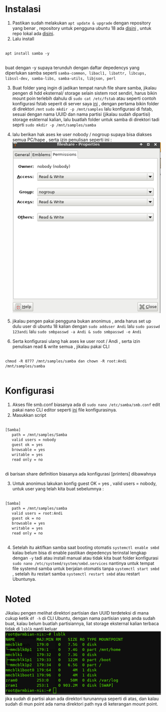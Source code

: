 # Instalasi
1. Pastikan sudah melakukan `apt update & upgrade` dengan repository yang benar , repository untuk pengguna ubuntu 18 ada [disini](https://github.com/rafi-sudo/samba4/blob/94820741274920a2ed6c1c9a5f0ca4ff5bb8ef8a/sources.list) , untuk repo lokal ada [disini](https://www.linuxsec.org/2018/08/repository-ubuntu-bionic-beaver.html).
2. Lalu install
<pre>
<code id="code-block">
apt install samba -y
</code>
</pre>
buat dengan -y supaya terunduh dengan daftar depedencys yang diperlukan samba seperti `samba-common, libacl1, libattr, libcups, libssl-dev, samba-libs, samba-utils, libjson, perl`

3. Buat folder yang ingin di jadikan tempat naruh file share samba, jikalau pengen di hdd eksternal/ storage selain sistem root sendiri, harus bikin mount poin terlebih dahulu di `sudo cat /etc/fstab` atau seperti contoh konfigurasi fstab seperit di server saya [ini](https://github.com/rafi-sudo/samba4/blob/639aab897587c89c3830a19bb23f3e957f690888/fstab) , dengan pertama bikin folder di direktori `/mnt` `sudo mkdir -p /mnt/samples` lalu konfigurasi di fstab, sesuai dengan nama UUID dan nama partisi (jikalau sudah dipartisi) storage eskternal kalian, lalu buatlah folder untuk samba di direktori tadi seprti `sudo mkdir -p /mnt/samples/samba`
4. lalu berikan hak ases ke user nobody / nogroup supaya bisa diakses semua PC/hape , serta izin penulisan seperti ini : 
![](https://github.com/rafi-sudo/samba4/blob/main/Screenshot_2024-11-07_06-58-49.png)

5. jikalau pengen pakai pengguna bukan anonimus , anda harus set up dulu user di ubuntu 18 kalian dengan `sudo adduser Andi` lalu `sudo passwd 123andi` lalu `sudo smbpasswd -a Andi & sudo smbpasswd -e Andi`
6. Serta konfigurasi ulang hak ases ke user root / Andi , serta izin penulisan read & write semua , jikalau pakai CLI
<pre>
<code id="code-block">
chmod -R 0777 /mnt/samples/samba dan chown -R root:Andi /mnt/samples/samba
</code>
</pre>

# Konfigurasi
1. Akses file smb.conf biasanya ada di `sudo nano /etc/samba/smb.conf` edit pakai nano CLI editor seperti [ini](https://github.com/rafi-sudo/samba4/blob/1e015cfcaa47b70b2d2924c09a755093d310fb1f/smb.conf) file konfigurasinya.
2. Masukkan script
<pre>
<code id="code-block">
[Samba]
   path = /mnt/samples/Samba
   valid users = nobody
   guest ok = yes
   browsable = yes
   writable = yes
   read only = no
</code>
</pre>

di barisan share definition biasanya ada konfigurasi [printers] dibawahnya

3. Untuk anonimus lakukan konfig guest OK = yes , valid users = nobody, untuk user yang telah kita buat sebelumnya :
<pre>
<code id="code-block">
[Samba]
   path = /mnt/samples/samba
   valid users = root:Andi
   guest ok = no
   browsable = yes
   writable = yes
   read only = no
</code>
</pre>

4. Setelah itu aktifkan samba saat booting otomatis `systemctl enable smbd` kalau belum bisa di enable pastikan depedencys terinstal lengkap dengan `-y` tadi atau install manual atau tidak kita buat folder konfigurasi `sudo nano /etc/systemd/system/smbd.services` nantinya untuk tempat file systemd samba untuk berjalan otomatis tanpa `systemctl start smbd` , setelah itu restart samba `systemctl restart smbd` atau restart Ubuntunya.

# Noted
Jikalau pengen melihat direktori partisian dan UUID terdeteksi di mana cukup ketik `df -h` di CLI Ubuntu, dengan nama partisian yang anda sudah buat, kalau belum buatlah partisiannya, liat storage eksternal kalian terbaca tidak di `lsblk` nanti keluar 
![](https://github.com/rafi-sudo/samba4/blob/65a43d17cd23ce27eefebc6ed56cf43b7b011d1d/Screenshot_2024-11-07_07-49-44.png)
jika sudah di partisi akan ada direktori turunannya seperti di atas, dan kalau sudah di mun point ada nama direktori path nya di keterangan mount point.
